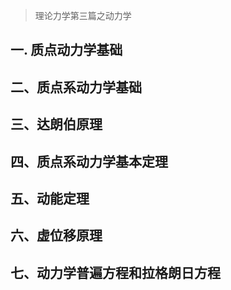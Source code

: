 

>  理论力学第三篇之动力学
>

## 一. 质点动力学基础



## 二、质点系动力学基础



## 三、达朗伯原理



## 四、质点系动力学基本定理



## 五、动能定理



## 六、虚位移原理



## 七、动力学普遍方程和拉格朗日方程









